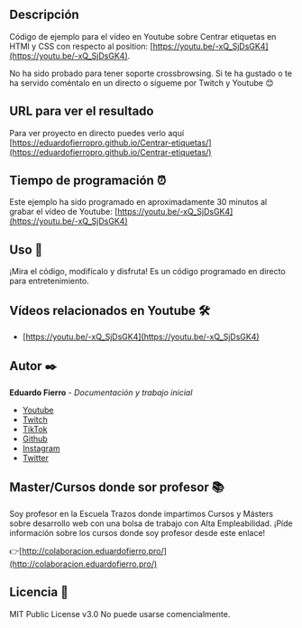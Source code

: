 ## Descripción
Código de ejemplo para el vídeo en Youtube sobre Centrar etiquetas en HTMl y CSS con respecto al position: [https://youtu.be/-xQ_SjDsGK4](https://youtu.be/-xQ_SjDsGK4).

No ha sido probado para tener soporte crossbrowsing.
Si te ha gustado o te ha servido coméntalo en un directo o sígueme por Twitch y Youtube 😊

## URL para ver el resultado
Para ver proyecto en directo puedes verlo aquí [https://eduardofierropro.github.io/Centrar-etiquetas/](https://eduardofierropro.github.io/Centrar-etiquetas/)

## Tiempo de programación ⏰
Este ejemplo ha sido programado en aproximadamente 30 minutos al grabar el vídeo de Youtube: [https://youtu.be/-xQ_SjDsGK4](https://youtu.be/-xQ_SjDsGK4)

## Uso 🚀
¡Mira el código, modifícalo y disfruta!
Es un código programado en directo para entretenimiento.

## Vídeos relacionados en Youtube 🛠️

* [https://youtu.be/-xQ_SjDsGK4](https://youtu.be/-xQ_SjDsGK4)


## Autor ✒️
**Eduardo Fierro** - *Documentación y trabajo inicial*
* [Youtube](https://youtube.com/EduardoFierroPro?sub_confirmation=1)
* [Twitch](https://twitch.tv/eduardofierropro)
* [TikTok](https://www.tiktok.com/@eduardofierro.pro?)
* [Github](https://github.com/eduardofierropro)
* [Instagram](https://instagram.com/eduardofierro.pro)
* [Twitter](https://twitter.com/edfierropro)

## Master/Cursos donde sor profesor 📚
Soy profesor en la Escuela Trazos donde impartimos Cursos y Másters sobre desarrollo web con una bolsa de trabajo con Alta Empleabilidad. ¡Píde información sobre los cursos donde soy profesor desde este enlace!

👉[http://colaboracion.eduardofierro.pro/](http://colaboracion.eduardofierro.pro/)

## Licencia 📄
MIT Public License v3.0
No puede usarse comencialmente.

